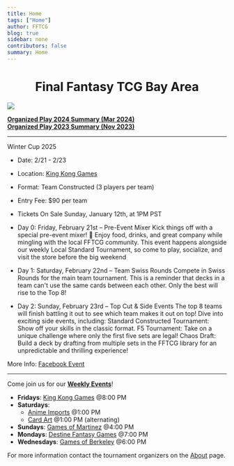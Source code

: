 ```yaml
---
title: Home
tags: ["Home"]
author: FFTCG
blog: true
sidebar: none
contributors: false
summary: Home
---
```


# <center>Final Fantasy TCG Bay Area </center>

<!-- <img src="https://i.imgur.com/WLYqrw8.jpg"> -->
<a href="./blog/2023-12-01_2023_Promos#special-signature"><img src="https://i.imgur.com/5l9Z0vA.jpeg"></a>

<a href="./blog/2024-02-14_2024_Summary_Organized_Play">**Organized Play 2024 Summary (Mar 2024)**</a><br>
<a href="./blog/2023-05-24_2023_Summary_Organized_Play">**Organized Play 2023 Summary (Nov 2023)**</a>

<!-- ## News and Announcements -->
---
Winter Cup 2025 
* Date: 2/21 - 2/23
* Location: <a href="about#king-kong-games">King Kong Games</a>
* Format: Team Constructed (3 players per team)
* Entry Fee: $90 per team

* Tickets On Sale Sunday, January 12th, at 1PM PST

* Day 0: Friday, February 21st – Pre-Event Mixer
Kick things off with a special pre-event mixer! 🎉 Enjoy food, drinks, and great company while mingling with the local FFTCG community. This event happens alongside our weekly Local Standard Tournament, so come to play, socialize, and visit the store before the big weekend

* Day 1: Saturday, February 22nd – Team Swiss Rounds
Compete in Swiss Rounds for the main team tournament. This is a reminder that decks in a team can't use the same cards between each other. Only the best will rise to the Top 8!

* Day 2: Sunday, February 23rd – Top Cut & Side Events
The top 8 teams will finish battling it out to see which team makes it out on top! Dive into exciting side events, including:
Standard Constructed Tournament: Show off your skills in the classic format.
F5 Tournament: Take on a unique challenge where only the first five sets are legal!
Chaos Draft: Build a deck by drafting from multiple sets in the FFTCG library for an unpredictable and thrilling experience!

More Info: <a href="https://www.facebook.com/groups/625543084274349/permalink/2876821982479770/?mibextid=Nif5oz&_rdr">Facebook Event</a>

---

Come join us for our **<a href="calendar">Weekly Events</a>**! <br>
* **Fridays**: <a href="about#king-kong-games">King Kong Games</a>  @8:00 PM
* **Saturdays**: 
    - <a href="about#anime-imports">Anime Imports</a> @1:00 PM
    - <a href="about#cardart">Card Art</a> @1:00 PM (alternating) 
    <!-- - <a href="about#galaxy-games">Galaxy Games</a> @2:00 PM (alternating)  -->
* **Sundays**: <a href="about#games-of-martinez">Games of Martinez</a> @4:00 PM
* **Mondays**: <a href="about#destine-fantasy-games">Destine Fantasy Games</a> @7:00 PM
* **Wednesdays**: <a href="about#games-of-berkeley">Games of Berkeley</a> @6:00 PM
<!-- * Center Stage Games - Sun (12/11) @6:00 PM <br> -->
For more information contact the tournament organizers on the <a href="about">About</a>  page.


